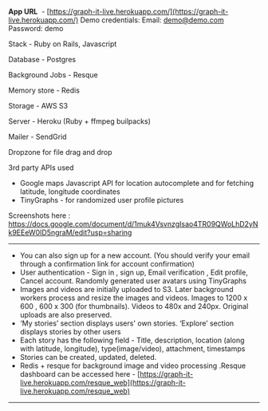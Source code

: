 
**App URL** ​ - ​[https://graph-it-live.herokuapp.com/](https://graph-it-live.herokuapp.com/)
Demo credentials:
Email: ​demo@demo.com
Password: demo

Stack - Ruby on Rails, Javascript

Database - Postgres

Background Jobs - Resque

Memory store - Redis

Storage - AWS S3 

Server - Heroku (Ruby + ffmpeg builpacks)

Mailer - SendGrid

Dropzone for file drag and drop

3rd party APIs used
- Google maps Javascript API for location autocomplete and for fetching latitude, longitude
coordinates
- TinyGraphs - for randomized user profile pictures

Screenshots here : https://docs.google.com/document/d/1muk4VsvnzgIsao4TR09QWoLhD2yNk9EEeW0ID5ngraM/edit?usp=sharing

-----
- You can also sign up for a new account. (You should verify your email through a confirmation link
for account confirmation)
- User authentication - Sign in , sign up, Email verification , Edit profile, Cancel account. Randomly generated user avatars using TinyGraphs
-  Images and videos are initially uploaded to S3. Later background workers process and resize the images and videos. Images to 1200 x 600 , 600 x 300 (for thumbnails). Videos to 480x and 240px. Original uploads are also preserved.
-  ‘My stories’ section displays users' own stories. ‘Explore’ section displays stories by other users
-  Each story has the following field - Title, description, location (along with latitude, longitude), type(image/video), attachment, timestamps
- Stories can be created, updated, deleted.
-  Redis + resque for background image and video processing .Resque dashboard can be accessed here -
[https://graph-it-live.herokuapp.com/resque_web](https://graph-it-live.herokuapp.com/resque_web)

------


